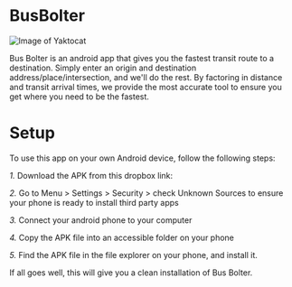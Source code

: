# BusBolter
![Image of Yaktocat](https://cdn.discordapp.com/attachments/654163350544187393/693680981114093628/app_logo.png)

Bus Bolter is an android app that gives you the fastest transit route to a destination. Simply enter an origin and destination address/place/intersection, and we'll do the rest. By factoring in distance and transit arrival times, we provide the most accurate tool to ensure you get where you need to be the fastest.

# Setup
To use this app on your own Android device, follow the following steps:

*1.* Download the APK from this dropbox link:

*2.* Go to Menu > Settings > Security > check Unknown Sources to ensure your phone is ready to install third party apps

*3.* Connect your android phone to your computer 

*4.* Copy the APK file into an accessible folder on your phone

*5.* Find the APK file in the file explorer on your phone, and install it.

If all goes well, this will give you a clean installation of Bus Bolter.

